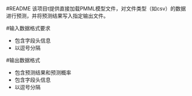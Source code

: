 #README
该项目t提供直接加载PMML模型文件，对文件类型（如csv）的数据进行预测，并将预测结果写入指定输出文件。

#输入数据格式要求
* 包含字段头信息
* 以逗号分隔

#输出数据格式
* 包含预测结果和预测概率
* 包含字段头信息
* 以逗号分隔
